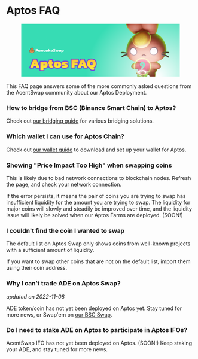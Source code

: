 # Aptos FAQ

<figure><img src="../.gitbook/assets/Aptos-faq-header.png" alt=""><figcaption></figcaption></figure>

This FAQ page answers some of the more commonly asked questions from the AcentSwap community about our Aptos Deployment.

### How to bridge from BSC (Binance Smart Chain) to Aptos?

Check out [our bridging guide](aptos-coin-guide.md) for various bridging solutions.

### Which wallet I can use for Aptos Chain?

Check out [our wallet guide](wallet-guide.md) to download and set up your wallet for Aptos.

### Showing "Price Impact Too High" when swapping coins

This is likely due to bad network connections to blockchain nodes. Refresh the page, and check your network connection.

If the error persists, it means the pair of coins you are trying to swap has insufficient liquidity for the amount you are trying to swap. The liquidity for major coins will slowly and steadily be improved over time, and the liquidity issue will likely be solved when our Aptos Farms are deployed. (SOON!)

### I couldn't find the coin I wanted to swap

The default list on Aptos Swap only shows coins from well-known projects with a sufficient amount of liquidity.

If you want to swap other coins that are not on the default list, import them using their coin address.

### Why I can’t trade ADE on Aptos Swap?

_updated on 2022-11-08_

ADE token/coin has not yet been deployed on Aptos yet. Stay tuned for more news, or Swap'em on [our BSC Swap](https://pancakeswap.finance/swap?inputCurrency=ACE\&outputCurrency=0x0E09FaBB73Bd3Ade0a17ECC321fD13a19e81cE82).

### Do I need to stake ADE on Aptos to participate in Aptos IFOs?

AcentSwap IFO has not yet been deployed on Aptos. (SOON!) Keep staking your ADE, and stay tuned for more news.
